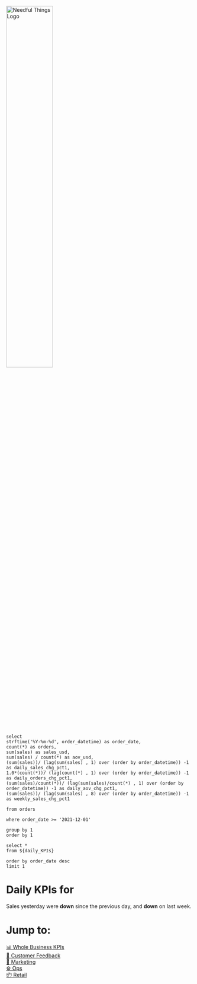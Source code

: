 

![Needful Things Logo](needful-logo.png)


```daily_KPIs
select 
strftime('%Y-%m-%d', order_datetime) as order_date,
count(*) as orders,
sum(sales) as sales_usd,
sum(sales) / count(*) as aov_usd,
(sum(sales))/ (lag(sum(sales) , 1) over (order by order_datetime)) -1 as daily_sales_chg_pct1,
1.0*(count(*))/ (lag(count(*) , 1) over (order by order_datetime)) -1 as daily_orders_chg_pct1,
(sum(sales)/count(*))/ (lag(sum(sales)/count(*) , 1) over (order by order_datetime)) -1 as daily_aov_chg_pct1,
(sum(sales))/ (lag(sum(sales) , 8) over (order by order_datetime)) -1 as weekly_sales_chg_pct1

from orders

where order_date >= '2021-12-01'

group by 1
order by 1
```

```yesterday_KPIs
select *
from ${daily_KPIs}

order by order_date desc
limit 1
```


# Daily KPIs for <Value data={yesterday_KPIs}/>

Sales yesterday were **down** <Value data={yesterday_KPIs} column='daily_sales_chg_pct1' /> since the previous day, and **down** <Value data={yesterday_KPIs} column='weekly_sales_chg_pct1' /> on last week.


<BigValue 
  data={yesterday_KPIs} 
  value='sales_usd' 
  comparison=daily_sales_chg_pct1 
  comparisonTitle='vs Previous Day'/>

<BigValue 
  data={yesterday_KPIs} 
  value='orders' 
  comparison=daily_orders_chg_pct1 
  comparisonTitle='vs Previous Day'/>

<BigValue 
data={yesterday_KPIs} 
value='aov_usd' 
comparison=daily_aov_chg_pct1 
comparisonTitle='vs Previous Day'/>



<BarChart
    title='Daily sales in last month'
    subtitle='USD'
    data={daily_KPIs}
    x=order_date
    y=sales_usd
/>


# Jump to:
<ul style="list-style-type:none; padding-left:0">
  <li><a href="/business_performance">📊 Whole Business KPIs</a></li>
  <li><a href="/customer">💬 Customer Feedback</a></li>
  <li><a href="/marketing">📢 Marketing</a></li>
  <li><a href="/operations">⚙️ Ops</a></li>
  <li><a href="/retail">📦 Retail</a></li>
</ul>


<style>
  img {
    width: 50%;
  }
</style>
